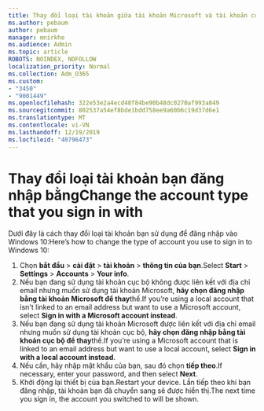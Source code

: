 ```yaml
---
title: Thay đổi loại tài khoản giữa tài khoản Microsoft và tài khoản cục bộ
ms.author: pebaum
author: pebaum
manager: mnirkhe
ms.audience: Admin
ms.topic: article
ROBOTS: NOINDEX, NOFOLLOW
localization_priority: Normal
ms.collection: Adm_O365
ms.custom:
- "3450"
- "9001449"
ms.openlocfilehash: 322e53e2a4ecd48f84be90b48dc0270af993a849
ms.sourcegitcommit: 802537a54ef8bde1bdd758ee9a60b6c19d37d6e1
ms.translationtype: MT
ms.contentlocale: vi-VN
ms.lasthandoff: 12/19/2019
ms.locfileid: "40796473"
---
```

# <a name="change-the-account-type-that-you-sign-in-with"></a><span data-ttu-id="5fc54-102">Thay đổi loại tài khoản bạn đăng nhập bằng</span><span class="sxs-lookup"><span data-stu-id="5fc54-102">Change the account type that you sign in with</span></span>

<span data-ttu-id="5fc54-103">Dưới đây là cách thay đổi loại tài khoản bạn sử dụng để đăng nhập vào Windows 10:</span><span class="sxs-lookup"><span data-stu-id="5fc54-103">Here’s how to change the type of account you use to sign in to Windows 10:</span></span>

1. <span data-ttu-id="5fc54-104">Chọn **bắt đầu** > **cài đặt** > **tài khoản** > **thông tin của bạn**.</span><span class="sxs-lookup"><span data-stu-id="5fc54-104">Select **Start** > **Settings** > **Accounts** > **Your info**.</span></span>
2. <span data-ttu-id="5fc54-105">Nếu bạn đang sử dụng tài khoản cục bộ không được liên kết với địa chỉ email nhưng muốn sử dụng tài khoản Microsoft, **hãy chọn đăng nhập bằng tài khoản Microsoft để thay**thế.</span><span class="sxs-lookup"><span data-stu-id="5fc54-105">If you’re using a local account that isn't linked to an email address but want to use a Microsoft account, select **Sign in with a Microsoft account instead**.</span></span>
3. <span data-ttu-id="5fc54-106">Nếu bạn đang sử dụng tài khoản Microsoft được liên kết với địa chỉ email nhưng muốn sử dụng tài khoản cục bộ, **hãy chọn đăng nhập bằng tài khoản cục bộ để thay**thế.</span><span class="sxs-lookup"><span data-stu-id="5fc54-106">If you’re using a Microsoft account that is linked to an email address but want to use a local account, select **Sign in with a local account instead**.</span></span>
4. <span data-ttu-id="5fc54-107">Nếu cần, hãy nhập mật khẩu của bạn, sau đó chọn **tiếp theo**.</span><span class="sxs-lookup"><span data-stu-id="5fc54-107">If necessary, enter your password, and then select **Next**.</span></span>
5. <span data-ttu-id="5fc54-108">Khởi động lại thiết bị của bạn.</span><span class="sxs-lookup"><span data-stu-id="5fc54-108">Restart your device.</span></span> <span data-ttu-id="5fc54-109">Lần tiếp theo khi bạn đăng nhập, tài khoản bạn đã chuyển sang sẽ được hiển thị.</span><span class="sxs-lookup"><span data-stu-id="5fc54-109">The next time you sign in, the account you switched to will be shown.</span></span>